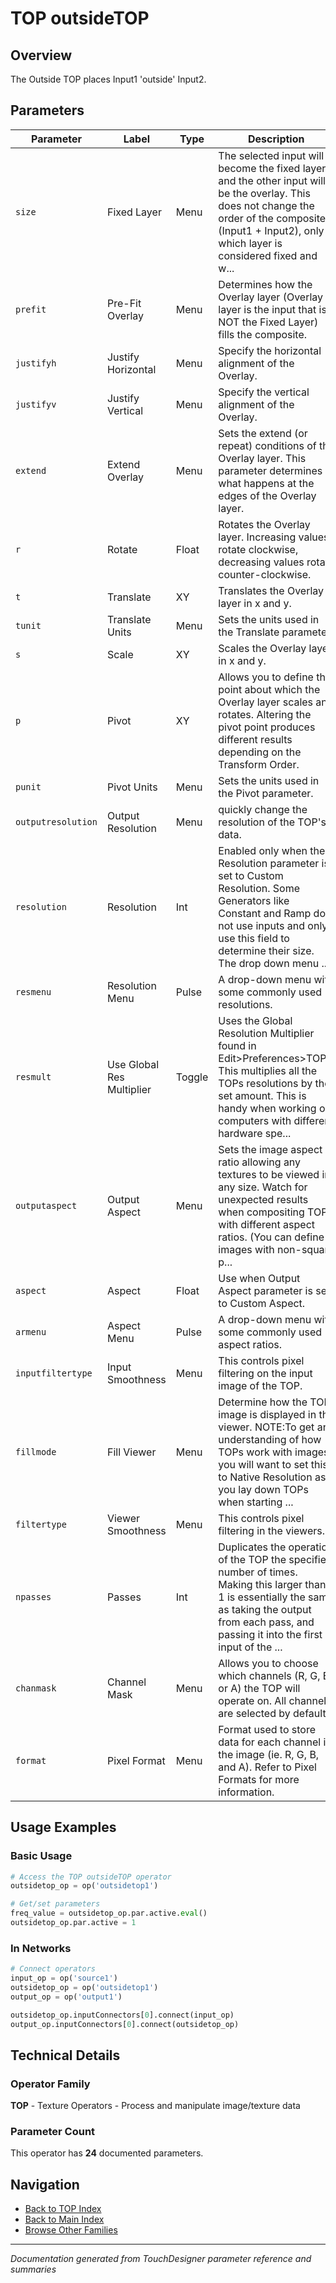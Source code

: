 # TOP outsideTOP

## Overview

The Outside TOP places Input1 'outside' Input2.

## Parameters

| Parameter | Label | Type | Description |
|-----------|-------|------|-------------|
| `size` | Fixed Layer | Menu | The selected input will become the fixed layer and the other input will be the overlay. This does not change the order of the composite (Input1 + Input2), only which layer is considered fixed and w... |
| `prefit` | Pre-Fit Overlay | Menu | Determines how the Overlay layer (Overlay layer is the input that is NOT the Fixed Layer) fills the composite. |
| `justifyh` | Justify Horizontal | Menu | Specify the horizontal alignment of the Overlay. |
| `justifyv` | Justify Vertical | Menu | Specify the vertical alignment of the Overlay. |
| `extend` | Extend Overlay | Menu | Sets the extend (or repeat) conditions of the Overlay layer. This parameter determines what happens at the edges of the Overlay layer. |
| `r` | Rotate | Float | Rotates the Overlay layer. Increasing values rotate clockwise, decreasing values rotate counter-clockwise. |
| `t` | Translate | XY | Translates the Overlay layer in x and y. |
| `tunit` | Translate Units | Menu | Sets the units used in the Translate parameter. |
| `s` | Scale | XY | Scales the Overlay layer in x and y. |
| `p` | Pivot | XY | Allows you to define the point about which the Overlay layer scales and rotates. Altering the pivot point produces different results depending on the Transform Order. |
| `punit` | Pivot Units | Menu | Sets the units used in the Pivot parameter. |
| `outputresolution` | Output Resolution | Menu | quickly change the resolution of the TOP's data. |
| `resolution` | Resolution | Int | Enabled only when the Resolution parameter is set to Custom Resolution. Some Generators like Constant and Ramp do not use inputs and only use this field to determine their size. The drop down menu ... |
| `resmenu` | Resolution Menu | Pulse | A drop-down menu with some commonly used resolutions. |
| `resmult` | Use Global Res Multiplier | Toggle | Uses the Global Resolution Multiplier found in Edit>Preferences>TOPs. This multiplies all the TOPs resolutions by the set amount. This is handy when working on computers with different hardware spe... |
| `outputaspect` | Output Aspect | Menu | Sets the image aspect ratio allowing any textures to be viewed in any size. Watch for unexpected results when compositing TOPs with different aspect ratios. (You can define images with non-square p... |
| `aspect` | Aspect | Float | Use when Output Aspect parameter is set to Custom Aspect. |
| `armenu` | Aspect Menu | Pulse | A drop-down menu with some commonly used aspect ratios. |
| `inputfiltertype` | Input Smoothness | Menu | This controls pixel filtering on the input image of the TOP. |
| `fillmode` | Fill Viewer | Menu | Determine how the TOP image is displayed in the viewer. NOTE:To get an understanding of how TOPs work with images, you will want to set this to Native Resolution as you lay down TOPs when starting ... |
| `filtertype` | Viewer Smoothness | Menu | This controls pixel filtering in the viewers. |
| `npasses` | Passes | Int | Duplicates the operation of the TOP the specified number of times. Making this larger than 1 is essentially the same as taking the output from each pass, and passing it into the first input of the ... |
| `chanmask` | Channel Mask | Menu | Allows you to choose which channels (R, G, B, or A) the TOP will operate on. All channels are selected by default. |
| `format` | Pixel Format | Menu | Format used to store data for each channel in the image (ie. R, G, B, and A). Refer to Pixel Formats for more information. |

## Usage Examples

### Basic Usage

```python
# Access the TOP outsideTOP operator
outsidetop_op = op('outsidetop1')

# Get/set parameters
freq_value = outsidetop_op.par.active.eval()
outsidetop_op.par.active = 1
```

### In Networks

```python
# Connect operators
input_op = op('source1')
outsidetop_op = op('outsidetop1')
output_op = op('output1')

outsidetop_op.inputConnectors[0].connect(input_op)
output_op.inputConnectors[0].connect(outsidetop_op)
```

## Technical Details

### Operator Family

**TOP** - Texture Operators - Process and manipulate image/texture data

### Parameter Count

This operator has **24** documented parameters.

## Navigation

- [Back to TOP Index](../TOP/TOP_INDEX.md)
- [Back to Main Index](../OPERATORS_INDEX.md)
- [Browse Other Families](../OPERATORS_INDEX.md#quick-navigation)

---
*Documentation generated from TouchDesigner parameter reference and summaries*
